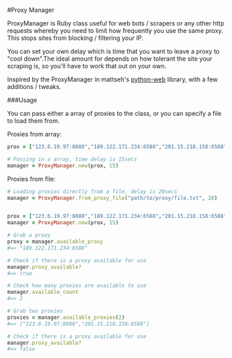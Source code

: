 #Proxy Manager

ProxyManager is Ruby class useful for web bots / scrapers or any other http requests whereby you need to limit how frequently you use the same proxy. This stops sites from blocking / filtering your IP.

You can set your own delay which is time that you want to leave a proxy to "cool down".The ideal amount for depends on how tolerant the site your scraping is, so you'll have to work that out on your own.

Inspired by the ProxyManager in mattseh's [python-web](https://github.com/mattseh/python-web) library, with a few additions / tweaks.

###Usage

You can pass either a array of proxies to the class, or you can specify
a file to load them from.

Proxies from array:

```ruby
prox = ["123.6.19.97:8088","189.122.171.234:6588","201.15.218.158:6588"]

# Passing in a array, time delay is 15secs
manager = ProxyManager.new(prox, 15)

```

Proxies from file:

```ruby
# Loading proxies directly from a file, delay is 20secs
manager = ProxyManager.from_proxy_file("path/to/proxy/file.txt", 20)

```

```ruby

prox = ["123.6.19.97:8088","189.122.171.234:6588","201.15.218.158:6588"]
manager = ProxyManager.new(prox, 15)

# Grab a proxy
proxy = manager.available_proxy
#=> "189.122.171.234:6588"

# Check if there is a proxy available for use
manager.proxy_available?
#=> true

# Check how many proxies are available to use
manager.available_count
#=> 2

# Grab two proxies
proxies = manager.available_proxies(2)
#=> ["123.6.19.97:8088","201.15.218.158:6588"]

# Check if there is a proxy available for use
manager.proxy_available?
#=> false

```
